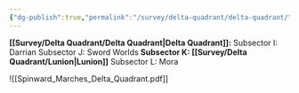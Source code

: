 ```yaml
---
{"dg-publish":true,"permalink":"/survey/delta-quadrant/delta-quadrant/"}
---
```


**[[Survey/Delta Quadrant/Delta Quadrant\|Delta Quadrant]]:**
	Subsector I: Darrian
	Subsector J: Sword Worlds
	**Subsector K: [[Survey/Delta Quadrant/Lunion\|Lunion]]**
	Subsector L: Mora


![[Spinward_Marches_Delta_Quadrant.pdf]]